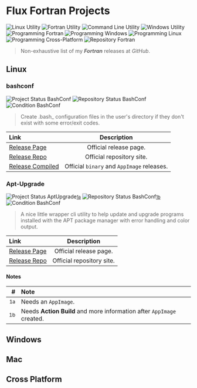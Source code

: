 # Flux Fortran Projects

![Linux Utility](https://img.shields.io/static/v1?label=Utility&message=Linux&color=green) ![Fortran Utility](https://img.shields.io/static/v1?label=Utility&message=Fortran&color=blue) ![Command Line Utility](https://img.shields.io/static/v1?label=Utility&message=Command%20Line&color=blueviolet) ![Windows Utility](https://img.shields.io/static/v1?label=Utility&message=Windows&color=b91d47) ![Programming Fortran](https://img.shields.io/static/v1?label=Programming&message=Fortran&color=yellow) ![Programming Windows](https://img.shields.io/static/v1?label=Programming&message=Windows&color=1e7145) ![Programming Linux](https://img.shields.io/static/v1?label=Programming&message=Linux&color=ff0097) ![Programming Cross-Platform](https://img.shields.io/static/v1?label=Programming&message=Cross%20Platform&color=00aba9) ![Repository Fortran](https://img.shields.io/static/v1?label=Repository&message=Fortran&color=603cba)

> Non-exhaustive list of my ***Fortran*** releases at *GitHub*.

## Linux

### bashconf

![Project Status BashConf](https://img.shields.io/static/v1?label=Project%20Status&message=Complete&color=success) ![Repository Status BashConf](https://img.shields.io/static/v1?label=Repository%20Status&message=Complete&color=success) ![Condition BashConf](https://img.shields.io/static/v1?label=Condition&message=Good&color=success)

> Create .bash_<NAME> configuration files in the user's directory if they don't exist with some error/exit codes.

Link|Description
:---|:---:
[Release Page](https://github.com/Lateralus138/bashconf)|Official release page.
[Release Repo](https://lateralus138.github.io/bashconf)|Official repository site.
[Release Compiled](https://github.com/Lateralus138/bashconf/releases/tag/Continuous)|Official `binary` and `AppImage` releases.

### Apt-Upgrade

![Project Status AptUpgrade](https://img.shields.io/static/v1?label=Project%20Status&message=Partial&color=yellow)<small>[1a](#note1a)</small> ![Repository Status BashConf](https://img.shields.io/static/v1?label=Repository%20Status&message=Partial&color=yellow)<small>[1b](#note1b)</small> ![Condition BashConf](https://img.shields.io/static/v1?label=Condition&message=Good&color=success)

> A nice little wrapper cli utility to help update and upgrade programs installed with the APT package manager with error handling and color output.

Link|Description
:---|:---:
[Release Page](https://github.com/Lateralus138/Apt-Upgrade)|Official release page.
[Release Repo](https://lateralus138.github.io/Apt-Upgrad/)|Official repository site.

#### Notes

<a id="note1a"></a><a id="note1b"></a>

&#35;|Note
---:|:---
<small>1a<small>|Needs an `AppImage`.
<small>1b<small>|Needs **Action Build** and more information after `AppImage` created.

## Windows

## Mac

## Cross Platform